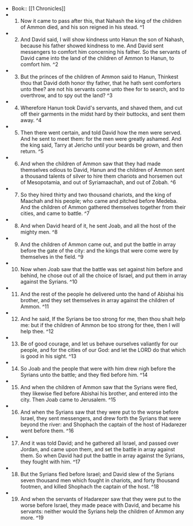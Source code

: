 - Book:: [[1 Chronicles]]
- 1. Now it came to pass after this, that Nahash the king of the children of Ammon died, and his son reigned in his stead. ^1
- 2. And David said, I will show kindness unto Hanun the son of Nahash, because his father showed kindness to me. And David sent messengers to comfort him concerning his father. So the servants of David came into the land of the children of Ammon to Hanun, to comfort him. ^2
- 3. But the princes of the children of Ammon said to Hanun, Thinkest thou that David doth honor thy father, that he hath sent comforters unto thee? are not his servants come unto thee for to search, and to overthrow, and to spy out the land? ^3
- 4. Wherefore Hanun took David's servants, and shaved them, and cut off their garments in the midst hard by their buttocks, and sent them away. ^4
- 5. Then there went certain, and told David how the men were served. And he sent to meet them: for the men were greatly ashamed. And the king said, Tarry at Jericho until your beards be grown, and then return. ^5
- 6. And when the children of Ammon saw that they had made themselves odious to David, Hanun and the children of Ammon sent a thousand talents of silver to hire them chariots and horsemen out of Mesopotamia, and out of Syriamaachah, and out of Zobah. ^6
- 7. So they hired thirty and two thousand chariots, and the king of Maachah and his people; who came and pitched before Medeba. And the children of Ammon gathered themselves together from their cities, and came to battle. ^7
- 8. And when David heard of it, he sent Joab, and all the host of the mighty men. ^8
- 9. And the children of Ammon came out, and put the battle in array before the gate of the city: and the kings that were come were by themselves in the field. ^9
- 10. Now when Joab saw that the battle was set against him before and behind, he chose out of all the choice of Israel, and put them in array against the Syrians. ^10
- 11. And the rest of the people he delivered unto the hand of Abishai his brother, and they set themselves in array against the children of Ammon. ^11
- 12. And he said, If the Syrians be too strong for me, then thou shalt help me: but if the children of Ammon be too strong for thee, then I will help thee. ^12
- 13. Be of good courage, and let us behave ourselves valiantly for our people, and for the cities of our God: and let the LORD do that which is good in his sight. ^13
- 14. So Joab and the people that were with him drew nigh before the Syrians unto the battle; and they fled before him. ^14
- 15. And when the children of Ammon saw that the Syrians were fled, they likewise fled before Abishai his brother, and entered into the city. Then Joab came to Jerusalem. ^15
- 16. And when the Syrians saw that they were put to the worse before Israel, they sent messengers, and drew forth the Syrians that were beyond the river: and Shophach the captain of the host of Hadarezer went before them. ^16
- 17. And it was told David; and he gathered all Israel, and passed over Jordan, and came upon them, and set the battle in array against them. So when David had put the battle in array against the Syrians, they fought with him. ^17
- 18. But the Syrians fled before Israel; and David slew of the Syrians seven thousand men which fought in chariots, and forty thousand footmen, and killed Shophach the captain of the host. ^18
- 19. And when the servants of Hadarezer saw that they were put to the worse before Israel, they made peace with David, and became his servants: neither would the Syrians help the children of Ammon any more. ^19
